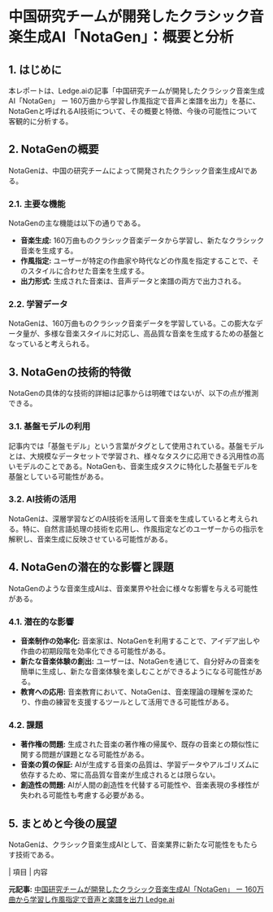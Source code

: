 # 中国研究チームが開発したクラシック音楽生成AI「NotaGen」：概要と分析

## 1. はじめに

本レポートは、Ledge.aiの記事「中国研究チームが開発したクラシック音楽生成AI「NotaGen」 ー 160万曲から学習し作風指定で音声と楽譜を出力」を基に、NotaGenと呼ばれるAI技術について、その概要と特徴、今後の可能性について客観的に分析する。

## 2. NotaGenの概要

NotaGenは、中国の研究チームによって開発されたクラシック音楽生成AIである。

### 2.1. 主要な機能

NotaGenの主な機能は以下の通りである。

* **音楽生成:** 160万曲ものクラシック音楽データから学習し、新たなクラシック音楽を生成する。
* **作風指定:** ユーザーが特定の作曲家や時代などの作風を指定することで、そのスタイルに合わせた音楽を生成する。
* **出力形式:** 生成された音楽は、音声データと楽譜の両方で出力される。

### 2.2. 学習データ

NotaGenは、160万曲ものクラシック音楽データを学習している。この膨大なデータ量が、多様な音楽スタイルに対応し、高品質な音楽を生成するための基盤となっていると考えられる。

## 3. NotaGenの技術的特徴

NotaGenの具体的な技術的詳細は記事からは明確ではないが、以下の点が推測できる。

### 3.1. 基盤モデルの利用

記事内では「基盤モデル」という言葉がタグとして使用されている。基盤モデルとは、大規模なデータセットで学習され、様々なタスクに応用できる汎用性の高いモデルのことである。NotaGenも、音楽生成タスクに特化した基盤モデルを基盤としている可能性がある。

### 3.2. AI技術の活用

NotaGenは、深層学習などのAI技術を活用して音楽を生成していると考えられる。特に、自然言語処理の技術を応用し、作風指定などのユーザーからの指示を解釈し、音楽生成に反映させている可能性がある。

## 4. NotaGenの潜在的な影響と課題

NotaGenのような音楽生成AIは、音楽業界や社会に様々な影響を与える可能性がある。

### 4.1. 潜在的な影響

* **音楽制作の効率化:** 音楽家は、NotaGenを利用することで、アイデア出しや作曲の初期段階を効率化できる可能性がある。
* **新たな音楽体験の創出:** ユーザーは、NotaGenを通じて、自分好みの音楽を簡単に生成し、新たな音楽体験を楽しむことができるようになる可能性がある。
* **教育への応用:** 音楽教育において、NotaGenは、音楽理論の理解を深めたり、作曲の練習を支援するツールとして活用できる可能性がある。

### 4.2. 課題

* **著作権の問題:** 生成された音楽の著作権の帰属や、既存の音楽との類似性に関する問題が課題となる可能性がある。
* **音楽の質の保証:** AIが生成する音楽の品質は、学習データやアルゴリズムに依存するため、常に高品質な音楽が生成されるとは限らない。
* **創造性の問題:** AIが人間の創造性を代替する可能性や、音楽表現の多様性が失われる可能性も考慮する必要がある。

## 5. まとめと今後の展望

NotaGenは、クラシック音楽生成AIとして、音楽業界に新たな可能性をもたらす技術である。

| 項目 | 内容 

**元記事:** [中国研究チームが開発したクラシック音楽生成AI「NotaGen」 ー 160万曲から学習し作風指定で音声と楽譜を出力 Ledge.ai](https://ledge.ai/articles/notagen_ai_generates_scores_and_music)